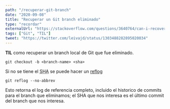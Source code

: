 ```yaml
---
path: "/recuperar-git-branch"
date: "2020-09-08"
title: "Recuperar un Git branch eliminado"
type: "recordar"
externalUrl: "https://stackoverflow.com/questions/3640764/can-i-recover-a-branch-after-its-deletion-in-git"
tags: ["Git", "TIL"]
tweet: "https://twitter.com/leivajd/status/1303488282895020034"
---
```


**TIL** como recuperar un branch local de Git que fue eliminado.

`git checkout -b <branch-name> <sha>`

Si no se tiene el <abbr title="Simple Hashing Algorithm">SHA</abbr> se puede hacer un [reflog](https://git-scm.com/docs/git-reflog)

`git reflog --no-abbrev`

Esto retorna el log de referencia completo, incluido el historico de commits para el branch que eliminamos; el SHA que nos interesa es el último commit del branch que nos interesa.
